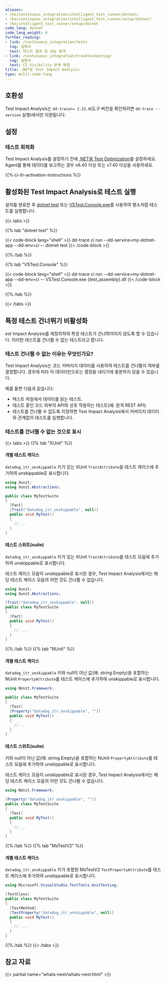 ```yaml
---
aliases:
- /ko/continuous_integration/intelligent_test_runner/dotnet/
- /ko/continuous_integration/intelligent_test_runner/setup/dotnet/
- /ko/intelligent_test_runner/setup/dotnet
code_lang: dotnet
code_lang_weight: 0
further_reading:
- link: /continuous_integration/tests
  tag: 설명서
  text: 테스트 결과 및 성능 탐색
- link: /continuous_integration/troubleshooting/
  tag: 설명서
  text: CI Visibility 문제 해결
title: .NET용 Test Impact Analysis
type: multi-code-lang
---
```


## 호환성

Test Impact Analysis는 `dd-trace>= 2.22.0`(도구 버전을 확인하려면 `dd-trace --version` 실행)에서만 지원됩니다.

## 설정

### 테스트 최적화

Test Impact Analysis를 설정하기 전에 [.NET용 Test Optimization][1]를 설정하세요. Agent를 통해 데이터를 보고하는 경우 v6.40 이상 또는 v7.40 이상을 사용하세요.

{{% ci-itr-activation-instructions %}}

## 활성화된 Test Impact Analysis로 테스트 실행

설치를 완료한 후 [dotnet test][2] 또는 [VSTest.Console.exe][3]를 사용하여 평소처럼 테스트를 실행합니다.

{{< tabs >}}

{{% tab "dotnet test" %}}


{{< code-block lang="shell" >}}
dd-trace ci run --dd-service=my-dotnet-app --dd-env=ci -- dotnet test
{{< /code-block >}}

{{% /tab %}}

{{% tab "VSTest.Console" %}}


{{< code-block lang="shell" >}}
dd-trace ci run --dd-service=my-dotnet-app --dd-env=ci -- VSTest.Console.exe {test_assembly}.dll
{{< /code-block >}}

{{% /tab %}}

{{< /tabs >}}

## 특정 테스트 건너뛰기 비활성화

est Impact Analysis를 재정의하여 특정 테스트가 건너뛰어지지 않도록 할 수 있습니다. 이러한 테스트를 건너뛸 수 없는 테스트라고 합니다.

### 테스트 건너뛸 수 없는 이유는 무엇인가요?

Test Impact Analysis는 코드 커버리지 데이터를 사용하여 테스트를 건너뛸지 여부를 결정합니다. 경우에 따라 이 데이터만으로는 결정을 내리기에 충분하지 않을 수 있습니다.

예를 들면 다음과 같습니다:

- 텍스트 파일에서 데이터를 읽는 테스트.
- 테스트 중인 코드 외부의 API와 상호 작용하는 테스트(예: 원격 REST API).
- 테스트를 건너뛸 수 없도록 지정하면 Test Impact Analysis에서 커버리지 데이터와 관계없이 테스트를 실행합니다.

### 테스트를 건너뛸 수 없는 것으로 표시

{{< tabs >}}
{{% tab "XUnit" %}}

#### 개별 테스트 케이스

`datadog_itr_unskippable` 키가 있는 XUnit `TraitAttribute`을 테스트 케이스에 추가하여 unskippable로 표시합니다.

```csharp
using Xunit;
using Xunit.Abstractions;

public class MyTestSuite
{
  [Fact]
  [Trait("datadog_itr_unskippable", null)]
  public void MyTest()
  {
    // ...
  }
}
```

#### 테스트 스위트(suite)

`datadog_itr_unskippable` 키가 있는 XUnit `TraitAttribute`를 테스트 모음에 추가하여 unskippable로 표시합니다.

테스트 케이스 모음이 unskippable로 표시된 경우,  Test Impact Analysis에서는 해당 테스트 케이스 모음의 어떤 ​​것도 건너뛸 수 없습니다.

```csharp
using Xunit;
using Xunit.Abstractions;

[Trait("datadog_itr_unskippable", null)]
public class MyTestSuite
{
  [Fact]
  public void MyTest()
  {
    // ...
  }
}
```

{{% /tab %}}
{{% tab "NUnit" %}}

#### 개별 테스트 케이스

`datadog_itr_unskippable` 키와 null이 아닌 값(예: string.Empty)을 포함하는 NUnit `PropertyAttribute`를 테스트 케이스에 추가하여 unskippable로 표시합니다.

```csharp
using NUnit.Framework;

public class MyTestSuite
{
  [Test]
  [Property("datadog_itr_unskippable", "")]
  public void MyTest()
  {
    // ...
  }
}
```

#### 테스트 스위트(suite)

키와 null이 아닌 값(예: string.Empty)을 포함하는 NUnit `PropertyAttribute`를 테스트 모음에 추가하여 unskippable로 표시합니다.

테스트 케이스 모음이 unskippable로 표시된 경우,  Test Impact Analysis에서는 해당 테스트 케이스 모음의 어떤 ​​것도 건너뛸 수 없습니다.

```csharp
using NUnit.Framework;

[Property("datadog_itr_unskippable", "")]
public class MyTestSuite
{
  [Test]
  public void MyTest()
  {
    // ...
  }
}
```

{{% /tab %}}
{{% tab "MsTestV2" %}}

#### 개별 테스트 케이스

`datadog_itr_unskippable` 키가 포함된 MsTestV2 `TestPropertyAttribute`를 테스트 케이스에 추가하여 unskippable로 표시합니다.

```csharp
using Microsoft.VisualStudio.TestTools.UnitTesting;

[TestClass]
public class MyTestSuite
{
  [TestMethod]
  [TestProperty("datadog_itr_unskippable", null)]
  public void MyTest()
  {
    // ...
  }
}
```

{{% /tab %}}
{{< /tabs >}}

## 참고 자료

{{< partial name="whats-next/whats-next.html" >}}

[1]: /ko/continuous_integration/tests/dotnet
[2]: https://docs.microsoft.com/en-us/dotnet/core/tools/dotnet-test
[3]: https://docs.microsoft.com/en-us/visualstudio/test/vstest-console-options